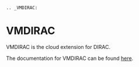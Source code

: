 ```eval_rst
.. _VMDIRAC:
```

# VMDIRAC

VMDIRAC is the cloud extension for DIRAC.

The documentation for VMDIRAC can be found [here](https://vmdirac.readthedocs.io).
